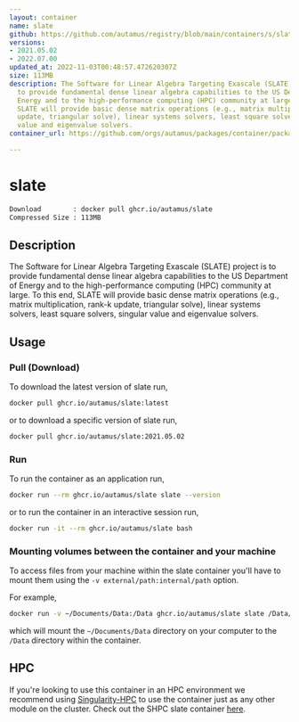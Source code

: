 ```yaml
---
layout: container
name: slate
github: https://github.com/autamus/registry/blob/main/containers/s/slate/spack.yaml
versions:
- 2021.05.02
- 2022.07.00
updated_at: 2022-11-03T00:48:57.472620307Z
size: 113MB
description: The Software for Linear Algebra Targeting Exascale (SLATE) project is
  to provide fundamental dense linear algebra capabilities to the US Department of
  Energy and to the high-performance computing (HPC) community at large. To this end,
  SLATE will provide basic dense matrix operations (e.g., matrix multiplication, rank-k
  update, triangular solve), linear systems solvers, least square solvers, singular
  value and eigenvalue solvers.
container_url: https://github.com/orgs/autamus/packages/container/package/slate

---
```

# slate
```bash 
Download        : docker pull ghcr.io/autamus/slate
Compressed Size : 113MB
```

## Description
The Software for Linear Algebra Targeting Exascale (SLATE) project is to provide fundamental dense linear algebra capabilities to the US Department of Energy and to the high-performance computing (HPC) community at large. To this end, SLATE will provide basic dense matrix operations (e.g., matrix multiplication, rank-k update, triangular solve), linear systems solvers, least square solvers, singular value and eigenvalue solvers.

## Usage
### Pull (Download)
To download the latest version of slate run,

```bash
docker pull ghcr.io/autamus/slate:latest
```

or to download a specific version of slate run,

```bash
docker pull ghcr.io/autamus/slate:2021.05.02
```
### Run
To run the container as an application run,
```bash
docker run --rm ghcr.io/autamus/slate slate --version
```

or to run the container in an interactive session run,
```bash
docker run -it --rm ghcr.io/autamus/slate bash
```

### Mounting volumes between the container and your machine
To access files from your machine within the slate container you'll have to mount them using the `-v external/path:internal/path` option.

For example,
```bash
docker run -v ~/Documents/Data:/Data ghcr.io/autamus/slate slate /Data/myData.csv
```
which will mount the `~/Documents/Data` directory on your computer to the `/Data` directory within the container.

## HPC
If you're looking to use this container in an HPC environment we recommend using [Singularity-HPC](https://singularity-hpc.readthedocs.io) to use the container just as any other module on the cluster. Check out the SHPC slate container [here](https://singularityhub.github.io/singularity-hpc/r/ghcr.io-autamus-slate/).